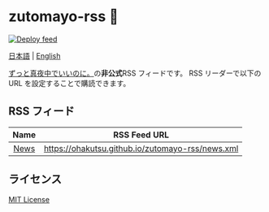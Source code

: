 # zutomayo-rss :hedgehog:

[![Deploy feed](https://github.com/ohakutsu/zutomayo-rss/actions/workflows/deploy-feed.yml/badge.svg?branch=main)](https://github.com/ohakutsu/zutomayo-rss/actions/workflows/deploy-feed.yml)

[日本語](/README-ja.md) | [English](/README.md)

[ずっと真夜中でいいのに。](https://zutomayo.net/)の**非公式**RSS フィードです。
RSS リーダーで以下の URL を設定することで購読できます。

## RSS フィード

|                Name                |                   RSS Feed URL                   |
| :--------------------------------: | :----------------------------------------------: |
| [News](https://zutomayo.net/news/) | https://ohakutsu.github.io/zutomayo-rss/news.xml |

## ライセンス

[MIT License](/LICENSE)
